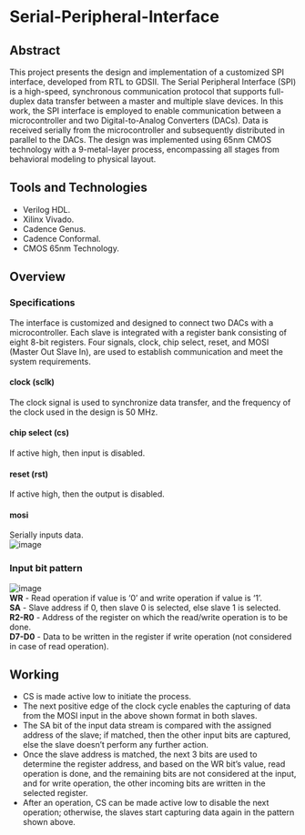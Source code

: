# Serial-Peripheral-Interface 
## Abstract
This project presents the design and implementation of a customized SPI interface, developed from RTL to GDSII. The Serial Peripheral Interface (SPI) is a high-speed, synchronous communication protocol that supports full-duplex data transfer between a master and multiple slave devices. In this work, the SPI interface is employed to enable communication between a microcontroller and two Digital-to-Analog Converters (DACs). Data is received serially from the microcontroller and subsequently distributed in parallel to the DACs. The design was implemented using 65nm CMOS technology with a 9-metal-layer process, encompassing all stages from behavioral modeling to physical layout.
## Tools and Technologies
- Verilog HDL.
- Xilinx Vivado.
- Cadence Genus.
- Cadence Conformal.
- CMOS 65nm Technology.
## Overview
### Specifications
The interface is customized and designed to connect two DACs with a microcontroller. Each slave is integrated with a register bank consisting of eight 8-bit registers. Four signals, clock, chip select, reset, and MOSI (Master Out Slave In), are used to establish communication and meet the system requirements.
#### clock (sclk)
The clock signal is used to synchronize data transfer, and the frequency of the clock used in the design is 50 MHz.
#### chip select (cs)
If active high, then input is disabled.
#### reset (rst)
If active high, then the output is disabled.
#### mosi 
Serially inputs data.  
![image](https://github.com/user-attachments/assets/9d0abdd0-d1f9-4551-9096-3f2fc8f73a83)
### Input bit pattern
![image](https://github.com/user-attachments/assets/617d62ee-6bfc-4ea2-ad63-96cf33a0c510)  
**WR** - Read operation if value is ‘0’ and write operation if value is ‘1’.  
**SA** - Slave address if 0, then slave 0 is selected, else slave 1 is selected.  
**R2-R0** - Address of the register on which the read/write operation is to be done.  
**D7-D0** - Data to be written in the register if write operation (not considered in case of read operation).  
## Working
- CS is made active low to initiate the process.
- The next positive edge of the clock cycle enables the capturing of data from the MOSI input in the above shown format in both slaves.
- The SA bit of the input data stream is compared with the assigned address of the slave; if matched, then the other input bits are captured, else the slave doesn’t perform any further action.
- Once the slave address is matched, the next 3 bits are used to determine the register address, and based on the WR bit’s value, read operation is done, and the remaining bits are not considered at the input, and for write operation, the other incoming bits are written in the selected register.
- After an operation, CS can be made active low to disable the next operation; otherwise, the slaves start capturing data again in the pattern shown above.




